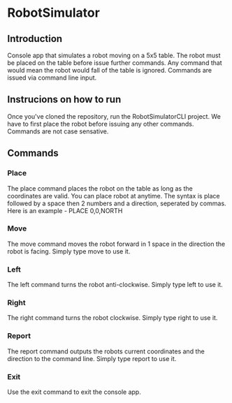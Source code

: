 # RobotSimulator

## Introduction
Console app that simulates a robot moving on a 5x5 table.
The robot must be placed on the table before issue further commands.
Any command that would mean the robot would fall of the table is ignored.
Commands are issued via command line input.

## Instrucions on how to run
Once you've cloned the repository, run the RobotSimulatorCLI project.
We have to first place the robot before issuing any other commands.
Commands are not case sensative.

## Commands

### Place
The place command places the robot on the table as long as the coordinates are valid.
You can place robot at anytime.
The syntax is place followed by a space then 2 numbers and a direction, seperated by commas.
Here is an example - PLACE 0,0,NORTH

### Move
The move command moves the robot forward in 1 space in the direction the robot is facing.
Simply type move to use it.

### Left
The left command turns the robot anti-clockwise.
Simply type left to use it.

### Right
The right command turns the robot clockwise.
Simply type right to use it.

### Report
The report command outputs the robots current coordinates and the direction to the command line.
Simply type report to use it.

### Exit
Use the exit command to exit the console app.

